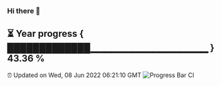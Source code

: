 ### Hi there 👋
⏳ Year progress { █████████████▁▁▁▁▁▁▁▁▁▁▁▁▁▁▁▁▁ } 43.36 %
---
⏰ Updated on Wed, 08 Jun 2022 06:21:10 GMT
![Progress Bar CI](https://github.com/liununu/liununu/workflows/Progress%20Bar%20CI/badge.svg)
